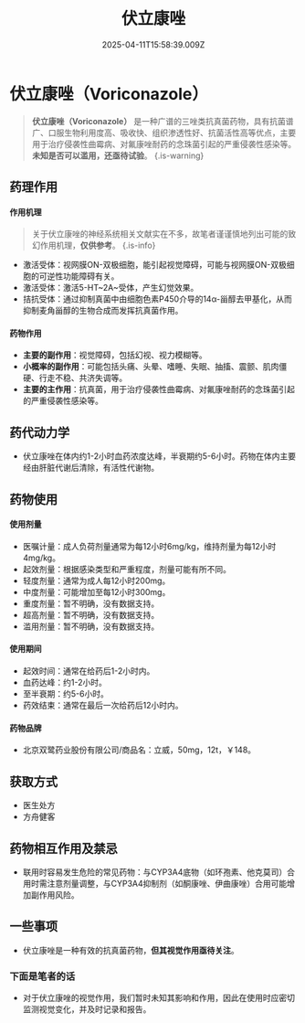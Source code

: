 ﻿---
title: 伏立康唑
description: 
published: true
date: 2025-04-11T15:58:39.009Z
tags: 
editor: markdown
dateCreated: 2025-04-11T15:58:34.573Z
---

# 伏立康唑（Voriconazole）

> **伏立康唑（Voriconazole）** 是一种广谱的三唑类抗真菌药物，具有抗菌谱广、口服生物利用度高、吸收快、组织渗透性好、抗菌活性高等优点，主要用于治疗侵袭性曲霉病、对氟康唑耐药的念珠菌引起的严重侵袭性感染等。**未知是否可以滥用，还亟待试验**。
{.is-warning}
## 药理作用
#### 作用机理
> 关于伏立康唑的神经系统相关文献实在不多，故笔者谨谨慎地列出可能的致幻作用机理，**仅供参考**。
{.is-info}

- 激活受体：视网膜ON-双极细胞，能引起视觉障碍，可能与视网膜ON-双极细胞的可逆性功能障碍有关。
- 激活受体：激活5-HT~2A~受体，产生幻觉效果。
- 拮抗受体：通过抑制真菌中由细胞色素P450介导的14α-甾醇去甲基化，从而抑制麦角甾醇的生物合成而发挥抗真菌作用。
#### 药物作用
- **主要的副作用**：视觉障碍，包括幻视、视力模糊等。
- **小概率的副作用**：可能包括头痛、头晕、嗜睡、失眠、抽搐、震颤、肌肉僵硬、行走不稳、共济失调等。
- **主要的主作用**：抗真菌，用于治疗侵袭性曲霉病、对氟康唑耐药的念珠菌引起的严重侵袭性感染等。
## 药代动力学
- 伏立康唑在体内约1-2小时血药浓度达峰，半衰期约5-6小时。药物在体内主要经由肝脏代谢后清除，有活性代谢物。
## 药物使用
#### 使用剂量
- 医嘱计量：成人负荷剂量通常为每12小时6mg/kg，维持剂量为每12小时4mg/kg。
- 起效剂量：根据感染类型和严重程度，剂量可能有所不同。
- 轻度剂量：通常为成人每12小时200mg。
- 中度剂量：可能增加至每12小时300mg。
- 重度剂量：暂不明确，没有数据支持。
- 超高剂量：暂不明确，没有数据支持。
- 滥用剂量：暂不明确，没有数据支持。
#### 使用期间
- 起效时间：通常在给药后1-2小时内。
- 血药达峰：约1-2小时。
- 至半衰期：约5-6小时。
- 药效结束：通常在最后一次给药后12小时内。
#### 药物品牌
- 北京双鹭药业股份有限公司/商品名：立威，50mg，12t，￥148。
## 获取方式
- 医生处方
- 方舟健客
## 药物相互作用及禁忌
- 联用时容易发生危险的常见药物：与CYP3A4底物（如环孢素、他克莫司）合用时需注意剂量调整，与CYP3A4抑制剂（如酮康唑、伊曲康唑）合用可能增加副作用风险。
## 一些事项
- 伏立康唑是一种有效的抗真菌药物，**但其视觉作用亟待关注**。
### 下面是笔者的话
- 对于伏立康唑的视觉作用，我们暂时未知其影响和作用，因此在使用时应密切监测视觉变化，并及时记录和报告。

